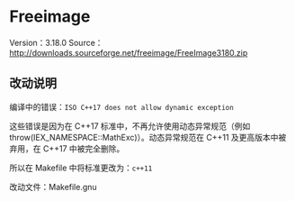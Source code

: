 # Freeimage

Version：3.18.0
Source：http://downloads.sourceforge.net/freeimage/FreeImage3180.zip

## 改动说明

编译中的错误：`ISO C++17 does not allow dynamic exception `

这些错误是因为在 C++17 标准中，不再允许使用动态异常规范（例如 throw(IEX_NAMESPACE::MathExc)）。动态异常规范在 C++11 及更高版本中被弃用，在 C++17 中被完全删除。

所以在 Makefile 中将标准更改为：`c++11`

改动文件：Makefile.gnu
